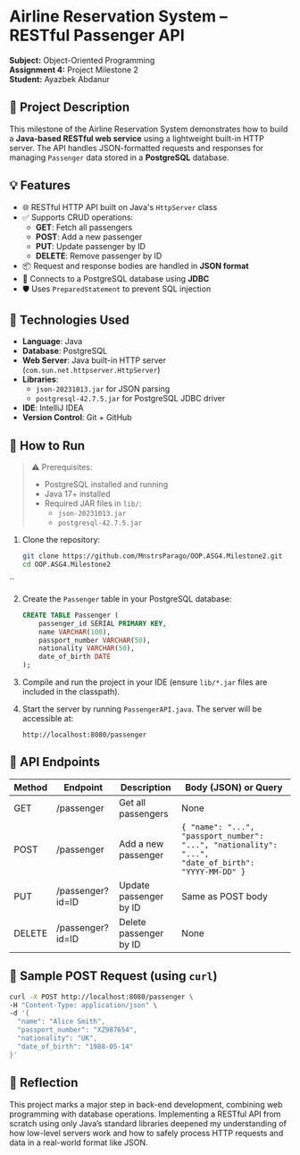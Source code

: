 # Airline Reservation System – RESTful Passenger API

**Subject:** Object-Oriented Programming  
**Assignment 4:** Project Milestone 2  
**Student:** Ayazbek Abdanur

## 📌 Project Description

This milestone of the Airline Reservation System demonstrates how to build a **Java-based RESTful web service** using a lightweight built-in HTTP server. The API handles JSON-formatted requests and responses for managing `Passenger` data stored in a **PostgreSQL** database.

## 💡 Features

- 🌐 RESTful HTTP API built on Java's `HttpServer` class  
- ✅ Supports CRUD operations:
  - **GET**: Fetch all passengers  
  - **POST**: Add a new passenger  
  - **PUT**: Update passenger by ID  
  - **DELETE**: Remove passenger by ID  
- 📦 Request and response bodies are handled in **JSON format**  
- 🔌 Connects to a PostgreSQL database using **JDBC**  
- 🛡️ Uses `PreparedStatement` to prevent SQL injection

## 🧰 Technologies Used

- **Language**: Java  
- **Database**: PostgreSQL  
- **Web Server**: Java built-in HTTP server (`com.sun.net.httpserver.HttpServer`)  
- **Libraries**:
  - `json-20231013.jar` for JSON parsing  
  - `postgresql-42.7.5.jar` for PostgreSQL JDBC driver  
- **IDE**: IntelliJ IDEA  
- **Version Control**: Git + GitHub

## 🚀 How to Run

> ⚠️ Prerequisites:  
> - PostgreSQL installed and running  
> - Java 17+ installed  
> - Required JAR files in `lib/`:
>   - `json-20231013.jar`  
>   - `postgresql-42.7.5.jar`

1. Clone the repository:
   ```bash
   git clone https://github.com/MnstrsParago/OOP.ASG4.Milestone2.git
   cd OOP.ASG4.Milestone2
``

2. Create the `Passenger` table in your PostgreSQL database:

   ```sql
   CREATE TABLE Passenger (
       passenger_id SERIAL PRIMARY KEY,
       name VARCHAR(100),
       passport_number VARCHAR(50),
       nationality VARCHAR(50),
       date_of_birth DATE
   );
   ```

3. Compile and run the project in your IDE (ensure `lib/*.jar` files are included in the classpath).

4. Start the server by running `PassengerAPI.java`. The server will be accessible at:

   ```
   http://localhost:8080/passenger
   ```

## 📮 API Endpoints

| Method | Endpoint         | Description            | Body (JSON) or Query                                                                               |
| ------ | ---------------- | ---------------------- | -------------------------------------------------------------------------------------------------- |
| GET    | /passenger       | Get all passengers     | None                                                                                               |
| POST   | /passenger       | Add a new passenger    | `{ "name": "...", "passport_number": "...", "nationality": "...", "date_of_birth": "YYYY-MM-DD" }` |
| PUT    | /passenger?id=ID | Update passenger by ID | Same as POST body                                                                                  |
| DELETE | /passenger?id=ID | Delete passenger by ID | None                                                                                               |

## 🧪 Sample POST Request (using `curl`)

```bash
curl -X POST http://localhost:8080/passenger \
-H "Content-Type: application/json" \
-d '{
  "name": "Alice Smith",
  "passport_number": "XZ987654",
  "nationality": "UK",
  "date_of_birth": "1988-05-14"
}'
```

## 📘 Reflection

This project marks a major step in back-end development, combining web programming with database operations. Implementing a RESTful API from scratch using only Java’s standard libraries deepened my understanding of how low-level servers work and how to safely process HTTP requests and data in a real-world format like JSON.
